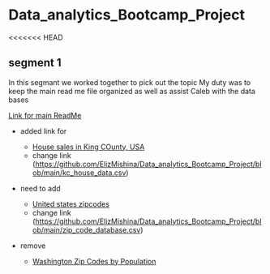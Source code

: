 # Data_analytics_Bootcamp_Project
<<<<<<< HEAD
## segment 1
In this segmant we worked together to pick out the topic
My duty was to keep the main read me file organized as well as assist Caleb with the data bases

[Link for main ReadMe](https://github.com/ElizMishina/Data_analytics_Bootcamp_Project/blob/main/README.md)





* added link for 
    * [House sales in King COunty, USA](https://www.kaggle.com/achyutanandaparida/dataset%20from%20%20house%20sales%20in%20king%20county,%20usa)
    * change link (https://github.com/ElizMishina/Data_analytics_Bootcamp_Project/blob/main/kc_house_data.csv)
* need to add
    * [United states zipcodes](https://www.unitedstateszipcodes.org/wa/)
    * change link (https://github.com/ElizMishina/Data_analytics_Bootcamp_Project/blob/main/zip_code_database.csv)

* remove
    * [Washington Zip Codes by Population](https://www.washington-demographics.com/zip_codes_by_population)
